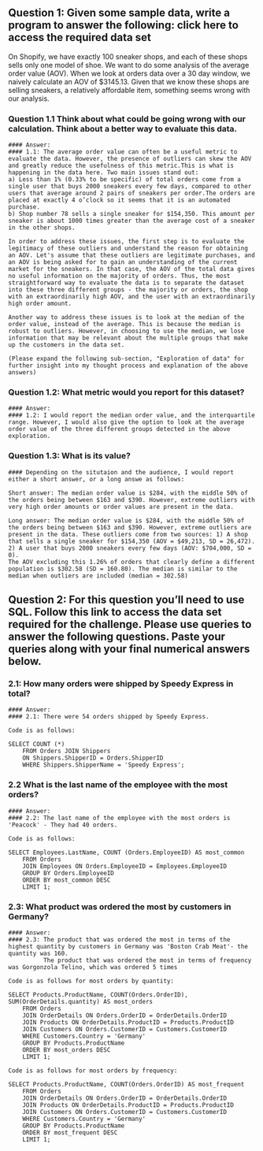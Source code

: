 ## Question 1: Given some sample data, write a program to answer the following: click here to access the required data set

On Shopify, we have exactly 100 sneaker shops, and each of these shops sells only one model of shoe. We want to do some analysis of the average order value (AOV). When we look at orders data over a 30 day window, we naively calculate an AOV of $3145.13. Given that we know these shops are selling sneakers, a relatively affordable item, something seems wrong with our analysis. 

### Question 1.1 Think about what could be going wrong with our calculation. Think about a better way to evaluate this data. 

    #### Answer:
    #### 1.1: The average order value can often be a useful metric to evaluate the data. However, the presence of outliers can skew the AOV and greatly reduce the usefulness of this metric.This is what is happening in the data here. Two main issues stand out:
    a) Less than 1% (0.33% to be specific) of total orders come from a single user that buys 2000 sneakers every few days, compared to other users that average around 2 pairs of sneakers per order.The orders are placed at exactly 4 o’clock so it seems that it is an automated purchase. 
    b) Shop number 78 sells a single sneaker for $154,350. This amount per sneaker is about 1000 times greater than the average cost of a sneaker in the other shops. 

    In order to address these issues, the first step is to evaluate the legitimacy of these outliers and understand the reason for obtaining an AOV. Let's assume that these outliers are legitimate purchases, and an AOV is being asked for to gain an understanding of the current market for the sneakers. In that case, the AOV of the total data gives no useful information on the majority of orders. Thus, the most straightforward way to evaluate the data is to separate the dataset into these three different groups - the majority or orders, the shop with an extraordinarily high AOV, and the user with an extraordinarily high order amount. 

    Another way to address these issues is to look at the median of the order value, instead of the average. This is because the median is robust to outliers. However, in choosing to use the median, we lose information that may be relevant about the multiple groups that make up the customers in the data set.   

    (Please expand the following sub-section, "Exploration of data" for further insight into my thought process and explanation of the above answers)

### Question 1.2: What metric would you report for this dataset?

    #### Answer:
    #### 1.2: I would report the median order value, and the interquartile range. However, I would also give the option to look at the average order value of the three different groups detected in the above exploration. 

### Question 1.3: What is its value?

    #### Depending on the situtaion and the audience, I would report either a short answer, or a long answe as follows:

    Short answer: The median order value is $284, with the middle 50% of the orders being between $163 and $390. However, extreme outliers with very high order amounts or order values are present in the data.

    Long answer: The median order value is $284, with the middle 50% of the orders being between $163 and $390. However, extreme outliers are present in the data. These outliers come from two sources: 1) A shop that sells a single sneaker for $154,350 (AOV = $49,213, SD = 26,472). 2) A user that buys 2000 sneakers every few days (AOV: $704,000, SD = 0).
    The AOV excluding this 1.26% of orders that clearly define a different population is $302.58 (SD = 160.80). The median is similar to the median when outliers are included (median = 302.58)

## Question 2: For this question you’ll need to use SQL. Follow this link to access the data set required for the challenge. Please use queries to answer the following questions. Paste your queries along with your final numerical answers below.

### 2.1: How many orders were shipped by Speedy Express in total?

    #### Answer:
    #### 2.1: There were 54 orders shipped by Speedy Express.

    Code is as follows:
```
SELECT COUNT (*)
	FROM Orders JOIN Shippers 
    ON Shippers.ShipperID = Orders.ShipperID
    WHERE Shippers.ShipperName = 'Speedy Express';
```

### 2.2 What is the last name of the employee with the most orders?

    #### Answer:
    #### 2.2: The last name of the employee with the most orders is 'Peacock' - They had 40 orders.

    Code is as follows:
```
SELECT Employees.LastName, COUNT (Orders.EmployeeID) AS most_common
	FROM Orders
    JOIN Employees ON Orders.EmployeeID = Employees.EmployeeID
    GROUP BY Orders.EmployeeID
    ORDER BY most_common DESC
    LIMIT 1;
```

### 2.3: What product was ordered the most by customers in Germany?

    #### Answer:
    #### 2.3: The product that was ordered the most in terms of the highest quantity by customers in Germany was 'Boston Crab Meat'- the quantity was 160. 
              The product that was ordered the most in terms of frequency was Gorgonzola Telino, which was ordered 5 times

    Code is as follows for most orders by quantity:
```
SELECT Products.ProductName, COUNT(Orders.OrderID), SUM(OrderDetails.quantity) AS most_orders
    FROM Orders
    JOIN OrderDetails ON Orders.OrderID = OrderDetails.OrderID
    JOIN Products ON OrderDetails.ProductID = Products.ProductID
    JOIN Customers ON Orders.CustomerID = Customers.CustomerID
    WHERE Customers.Country = 'Germany'
    GROUP BY Products.ProductName
    ORDER BY most_orders DESC
    LIMIT 1;
```
    Code is as follows for most orders by frequency:

```
SELECT Products.ProductName, COUNT(Orders.OrderID) AS most_frequent
    FROM Orders
    JOIN OrderDetails ON Orders.OrderID = OrderDetails.OrderID
    JOIN Products ON OrderDetails.ProductID = Products.ProductID
    JOIN Customers ON Orders.CustomerID = Customers.CustomerID
    WHERE Customers.Country = 'Germany'
    GROUP BY Products.ProductName
    ORDER BY most_frequent DESC
    LIMIT 1;
```
